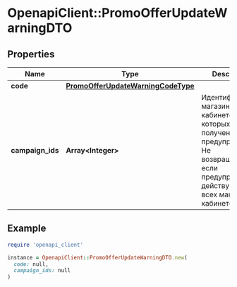 # OpenapiClient::PromoOfferUpdateWarningDTO

## Properties

| Name | Type | Description | Notes |
| ---- | ---- | ----------- | ----- |
| **code** | [**PromoOfferUpdateWarningCodeType**](PromoOfferUpdateWarningCodeType.md) |  |  |
| **campaign_ids** | **Array&lt;Integer&gt;** | Идентификаторы магазинов в кабинете, для которых получены предупреждения.  Не возвращается, если предупреждения действуют для всех магазинов в кабинете.  | [optional] |

## Example

```ruby
require 'openapi_client'

instance = OpenapiClient::PromoOfferUpdateWarningDTO.new(
  code: null,
  campaign_ids: null
)
```

